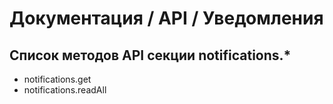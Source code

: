 # Документация / API / Уведомления
## Список методов API секции notifications.*
* notifications.get
* notifications.readAll
